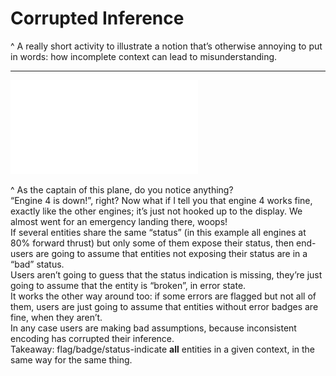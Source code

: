 # Corrupted Inference

^
A really short activity to illustrate a notion that’s otherwise annoying to put in words: how incomplete context can lead to misunderstanding.

---

![](assets/engines-status.pdf)

^
As the captain of this plane, do you notice anything?  
“Engine 4 is down!”, right? Now what if I tell you that engine 4 works fine, exactly like the other engines; it’s just not hooked up to the display. We almost went for an emergency landing there, woops!  
If several entities share the same “status” (in this example all engines at 80% forward thrust) but only some of them expose their status, then end-users are going to assume that entities not exposing their status are in a “bad” status.  
Users aren’t going to guess that the status indication is missing, they’re just going to assume that the entity is “broken”, in error state.  
It works the other way around too: if some errors are flagged but not all of them, users are just going to assume that entities without error badges are fine, when they aren’t.  
In any case users are making bad assumptions, because inconsistent encoding has  corrupted their inference.  
Takeaway: flag/badge/status-indicate  **all** entities in a given context, in the same way for the same thing.
